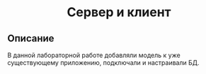 <h1 align="center">Сервер и клиент</h1>

## Описание

В данной лабораторной работе добавляли модель к уже существующему приложению, подключали и настраивали БД.

